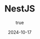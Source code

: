 ---
title: 'NestJS'
synopsis: 'This tutorial will guide you through the fundamentals of building scalable, efficient server-side applications using NestJS, a progressive Node.js framework.'
date: 2024-10-17
author:
  name: 'Eliaz Bello Medrano'  # Updated with your name
  avatarUrl: '/assets/avatars/john-doe.png'
  socials: 
    website: https://www.eliazbm.com/'  # Update with your website or leave empty if not applicable
    linkedin: 'https://www.linkedin.com/in/eliaz-medrano-935a9a292/'  # Update with your LinkedIn profile or leave empty
    github: 'https://github.com/pgm-eliabell'  # Update with your GitHub profile or leave empty
thumbnailUrl: '/assets/example-image.jpg'  # Add a path to the thumbnail for this tutorial
head:
  - - meta
    - name: description
      content: 'This tutorial introduces NestJS and demonstrates how to create modular, scalable server-side applications using this powerful framework.'  # Updated description
  - - meta
    - name: keywords
      content: 'nestjs, server-side development, Node.js, TypeScript, backend development'  # Updated keywords
---